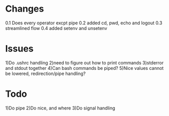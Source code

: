 # Changes


0.1 Does every operator excpt pipe
0.2 added cd, pwd, echo and logout
0.3 streamlined flow
0.4 added setenv and unsetenv

# Issues

1)Do .ushrc handling
2)need to figure out how to print commands
3)stderror and stdout together
4)Can bash commands be piped?
5)Nice values cannot be lowered, redirection/pipe handling?

# Todo

1)Do pipe
2)Do nice, and where
3)Do signal handling